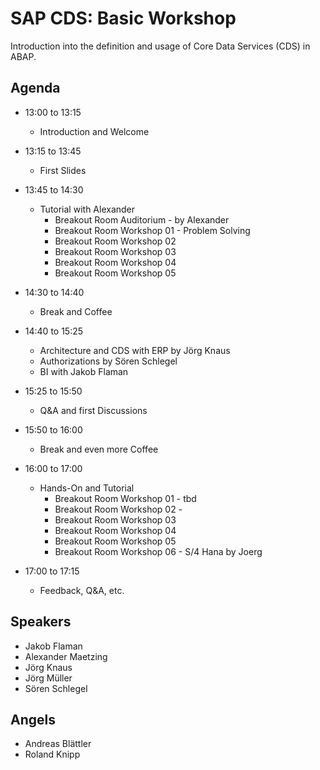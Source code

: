 # SAP CDS: Basic Workshop

Introduction into the definition and usage of Core Data Services (CDS) in ABAP.

## Agenda

- 13:00 to 13:15
  - Introduction and Welcome
- 13:15 to 13:45
  - First Slides
- 13:45 to 14:30
  - Tutorial with Alexander 
    - Breakout Room Auditorium - by Alexander
    - Breakout Room Workshop 01 - Problem Solving
    - Breakout Room Workshop 02
    - Breakout Room Workshop 03
    - Breakout Room Workshop 04
    - Breakout Room Workshop 05
    
- 14:30 to 14:40
  - Break and Coffee
- 14:40 to 15:25
  - Architecture and CDS with ERP by Jörg Knaus
  - Authorizations by Sören Schlegel
  - BI with Jakob Flaman
- 15:25 to 15:50
  - Q&A and first Discussions
- 15:50 to 16:00
  - Break and even more Coffee 
- 16:00 to 17:00
  - Hands-On and Tutorial
    - Breakout Room Workshop 01 - tbd
    - Breakout Room Workshop 02 - 
    - Breakout Room Workshop 03
    - Breakout Room Workshop 04
    - Breakout Room Workshop 05
    - Breakout Room Workshop 06 - S/4 Hana by Joerg
- 17:00 to 17:15
  - Feedback, Q&A, etc.

## Speakers

- Jakob Flaman
- Alexander Maetzing
- Jörg Knaus
- Jörg Müller
- Sören Schlegel

## Angels

- Andreas Blättler
- Roland Knipp
